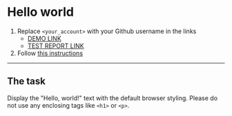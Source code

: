 # Hello world
1. Replace `<your_account>` with your Github username in the links
    - [DEMO LINK](https://OlenaMelnyk.github.io/layout_hello-world/) <br>
    - [TEST REPORT LINK](https://OlenaMelnyk.github.io/layout_hello-world/report/html_report/)
2. Follow [this instructions](https://mate-academy.github.io/layout_task-guideline/)
___

## The task 
Display the "Hello, world!" text with the default browser styling. Please do not 
use any enclosing tags like `<h1>` or `<p>`.
